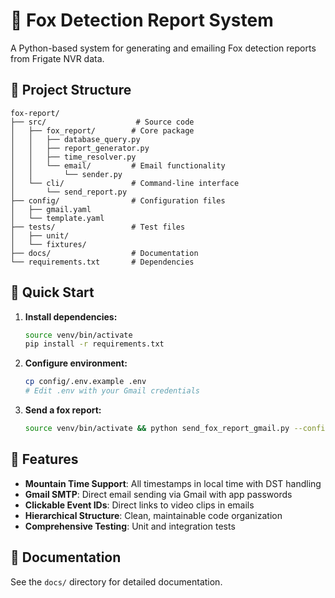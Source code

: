 # 🦊 Fox Detection Report System

A Python-based system for generating and emailing Fox detection reports from Frigate NVR data.

## 📁 Project Structure

```
fox-report/
├── src/                    # Source code
│   ├── fox_report/        # Core package
│   │   ├── database_query.py
│   │   ├── report_generator.py  
│   │   ├── time_resolver.py
│   │   └── email/         # Email functionality
│   │       └── sender.py
│   └── cli/               # Command-line interface
│       └── send_report.py
├── config/                # Configuration files
│   ├── gmail.yaml
│   └── template.yaml
├── tests/                 # Test files
│   ├── unit/
│   └── fixtures/
├── docs/                  # Documentation
└── requirements.txt       # Dependencies
```

## 🚀 Quick Start

1. **Install dependencies:**
   ```bash
   source venv/bin/activate
   pip install -r requirements.txt
   ```

2. **Configure environment:**
   ```bash
   cp config/.env.example .env
   # Edit .env with your Gmail credentials
   ```

3. **Send a fox report:**
   ```bash
   source venv/bin/activate && python send_fox_report_gmail.py --config config/gmail.yaml --nights 3
   ```

## 📧 Features

- **Mountain Time Support**: All timestamps in local time with DST handling
- **Gmail SMTP**: Direct email sending via Gmail with app passwords
- **Clickable Event IDs**: Direct links to video clips in emails
- **Hierarchical Structure**: Clean, maintainable code organization
- **Comprehensive Testing**: Unit and integration tests

## 📖 Documentation

See the `docs/` directory for detailed documentation.

